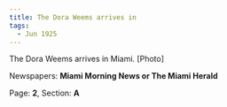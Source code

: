 ```yaml
---  
title: The Dora Weems arrives in  
tags:  
  - Jun 1925  
---  
```

  
The Dora Weems arrives in Miami. [Photo]  
  
Newspapers: **Miami Morning News or The Miami Herald**  
  
Page: **2**, Section: **A** 

